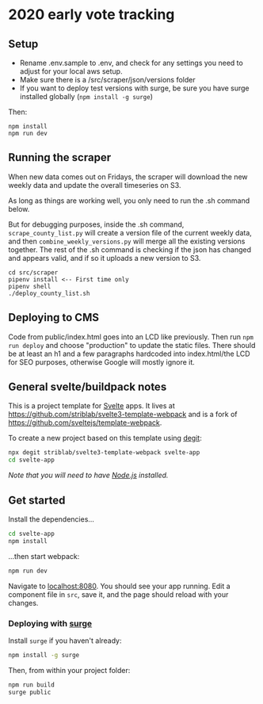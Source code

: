 # 2020 early vote tracking

## Setup
- Rename .env.sample to .env, and check for any settings you need to adjust for your local aws setup.
- Make sure there is a /src/scraper/json/versions folder
- If you want to deploy test versions with surge, be sure you have surge installed globally (`npm install -g surge`)

Then:
```
npm install
npm run dev
```

## Running the scraper
When new data comes out on Fridays, the scraper will download the new weekly data and update the overall timeseries on S3.

As long as things are working well, you only need to run the .sh command below.

But for debugging purposes, inside the .sh command, `scrape_county_list.py` will create a version file of the current weekly data, and then `combine_weekly_versions.py` will merge all the existing versions together. The rest of the .sh command is checking if the json has changed and appears valid, and if so it uploads a new version to S3.
```
cd src/scraper
pipenv install <-- First time only
pipenv shell
./deploy_county_list.sh
```

## Deploying to CMS
Code from public/index.html goes into an LCD like previously. Then run `npm run deploy` and choose "production" to update the static files. There should be at least an h1 and a few paragraphs hardcoded into index.html/the LCD for SEO purposes, otherwise Google will mostly ignore it.


## General svelte/buildpack notes

This is a project template for [Svelte](https://svelte.dev) apps. It lives at https://github.com/striblab/svelte3-template-webpack and is a fork of https://github.com/sveltejs/template-webpack.

To create a new project based on this template using [degit](https://github.com/Rich-Harris/degit):

```bash
npx degit striblab/svelte3-template-webpack svelte-app
cd svelte-app
```

*Note that you will need to have [Node.js](https://nodejs.org) installed.*


## Get started

Install the dependencies...

```bash
cd svelte-app
npm install
```

...then start webpack:

```bash
npm run dev
```

Navigate to [localhost:8080](http://localhost:8080). You should see your app running. Edit a component file in `src`, save it, and the page should reload with your changes.

### Deploying with [surge](https://surge.sh/)

Install `surge` if you haven't already:

```bash
npm install -g surge
```

Then, from within your project folder:

```bash
npm run build
surge public
```
